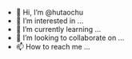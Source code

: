 - 👋 Hi, I’m @hutaochu
- 👀 I’m interested in ...
- 🌱 I’m currently learning ...
- 💞️ I’m looking to collaborate on ...
- 📫 How to reach me ...

<!---
hutaochu/hutaochu is a ✨ special ✨ repository because its `README.md` (this file) appears on your GitHub profile.
You can click the Preview link to take a look at your changes.
--->
